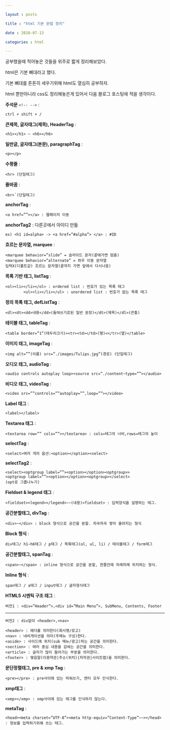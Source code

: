 ```yaml
---

layout : posts

title : "html 기본 문법 정리"

date : 2020-07-13

categories : html

---
```


공부했을때 적어놓은 것들을 위주로 짧게 정리해보았다.

html은 기본 뼈대라고 했다.

기본 뼈대를 튼튼히 세우기위해 html도 열심히 공부하자.

html 뿐만아니라 css도 정리해놓은게 있어서 다음 블로그 포스팅에 적을 생각이다.


**주석문** `<!-- -->` :

	ctrl + shift + /

**큰제목, 글자태그(제목), HeaderTag** :

	<h1></h1> ~ <h6></h6>

**일반글, 글자태그(본문), paragraphTag** :

	<p></p>

**수평줄** :

	<hr> (단일태그)

**줄바꿈** :

	<br>`(단일태그)

**anchorTag** :

	<a href=””></a> : 웹페이지 이동

**anchorTag2** : 다른곳에서 아이디 만듦

	ex) <h1 id=alpha> -> <a href=”#alpha”> </a> : #ID

**흐르는 문자열, marquee** :

	<marquee behavior=”slide” = 슬라이드 문자(끝에가면 멈춤)
	<marquee behavior=“alternate” = 좌우 이동 문자열
	입력X(디폴트값) 흐르는 문자열(끝까지 가면 앞에서 다시나옴)
**목록 기반 태그, listTag** : 	

	<ol><li></li></ol> : ordered list : 번호가 있는 목록 태그
			<ul><li></li></ul> : unordered list : 번호가 없는 목록 태그

**정의 목록 태그, defListTag** :

	<dl><dt><dd>내용</dd>(들여쓰기로된 일반 문장)</dt>(제목)</dl>(큰틀)

**테이블 태그, tableTag** :

	<table border=”1”(테두리크기)><tr><td></td>(행)<</tr>(열)</table>

**이미지 태그, imageTag** :

	<img alt=””(이름) src=”./images/Tulips.jpg”(경로) (단일태그)

**오디오 태그, audioTag** :

	<audio controls autoplay loop><source src=”./content~type=””></audio>

**비디오 태그, videoTag** :

	<video src=””controls=””autoplay=””,loop=””></video>

**Label 태그** :

	<label></label>

**Textarea 태그** :

	<textarea row=”” cols=””></textarea> : cols=태그의 너비,rows=태그의 높이

**selectTag** :

	<select>여러 개의 옵션:<option></option><select>

**selectTag2** :

	<select><optgroup label=””><option></option><optgroup>>
	<optgroup label=””><option></option><optgroup></select>
	(opt로 그룹나누기)

**Fieldset & legend 태그** :

	<fieldset><legend></legend>~~(내용)<fieldset> : 입력양식을 설명하는 태그.

**공간분할태그, divTag** :

	<div>~</div> : block 형식으로 공간을 분할. 차곡차곡 쌓아 올려지는 형식

**Block 형식** :

	div태그/ h1~h6태그 / p태그 / 목록태그(ol, ul, li) / 테이블태그 / form태그

**공간분할태그, spanTag** :

	<span>~</span> : inline 형식으로 공간을 분할, 한줄안에 차례차례 위치하는 형식.

**Inline 형식** :

	span태그 / a태그 / input태그 / 글자형식태그

**HTML5 시멘틱 구조 태그** :  


	버전1 : <div=”Header”>,<div id=”Main Menu”>, SubMenu, Contents, Footer


<hr>

	버전2 : div없이 <header>,<nav>
	
	<header> : 헤더를 의미한다(회사명/로고)
	<nav> : 네비게이션을 의미(주메뉴 구성)한다.
	<aside> : 사이드에 위치(sub 메뉴/광고)하는 공간을 의미한다.
	<section> : 여러 중심 내용을 감싸는 공간을 의미한다.
	<article> : 글자가 많이 들어가는 부분을 의미한다.
	<footer> : 맺음말(이용약관|주소(위치)|저작권|사이트맵)을 의미한다.


**문단정렬태그, pre & xmp Tag**  :

	<pre></pre> : pre사이에 있는 띄워쓰기, 엔터 모두 인식한다.

**xmp태그** :

	<xmp></xmp> : xmp사이에 있는 태그를 인식하지 않는다.

**metaTag** :

	<head><meta charset=”UTF-8”><meta http-equiv=”Content-Type”~~></head>
	: 정보를 입력하기위해 쓰는 태그.

